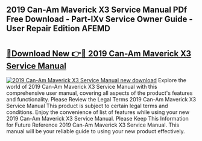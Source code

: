 ## 2019 Can-Am Maverick X3 Service Manual PDf Free Download - Part-lXv Service Owner Guide - User Repair Edition AFEMD

# <h2><a href="http://bc32342.oget.top/?id=2019+Can-Am+Maverick+X3+Service+Manual">🔗Download New 👉🔴 2019 Can-Am Maverick X3 Service Manual</a></h2>

[![2019 Can-Am Maverick X3 Service Manual new download](https://i.imgur.com/5g1atiW.png)](http://bc32342.oget.top/?id=2019+Can-Am+Maverick+X3+Service+Manual)
Explore the world of 2019 Can-Am Maverick X3 Service Manual with this comprehensive user manual, covering all aspects of the product's features and functionality. Please Review the Legal Terms 2019 Can-Am Maverick X3 Service Manual This product is subject to certain legal terms and conditions. Enjoy the convenience of list of features while using your new 2019 Can-Am Maverick X3 Service Manual. Please Keep This Information for Future Reference 2019 Can-Am Maverick X3 Service Manual. This manual will be your reliable guide to using your new product effectively.
